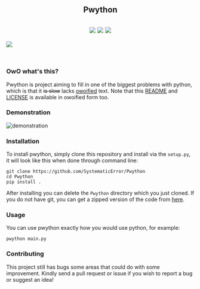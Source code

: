 <h2 align="center">Pwython</h2>

<h2 align="center">
    <img src="https://shields.io/github/stars/SystematicError/Pwython?style=for-the-badge&label=Stars">
    <img src="https://shields.io/github/forks/SystematicError/Pwython?style=for-the-badge&label=Forks">
    <img src="https://shields.io/github/issues/SystematicError/Pwython?style=for-the-badge&label=Issues">
</h2>

<img src="https://repository-images.githubusercontent.com/406885415/cecce01b-1773-46f7-be4e-545db62766ae" align="center">

&nbsp;

### OwO what's this?
Pwython is project aiming to fill in one of the biggest problems with python, which is that it ~~is slow~~ lacks [owoified](https://www.urbandictionary.com/define.php?term=OwO) text. Note that this [README](https://github.com/SystematicError/Pwython/blob/master/README_UWU.md) and [LICENSE](https://github.com/SystematicError/Pwython/blob/master/LICENSE_UWU) is available in owoified form too.

### Demonstration
![demonstration](https://media.discordapp.net/attachments/635625917623828520/887921982140739635/unknown.png)

### Installation
To install pwython, simply clone this repository and install via the `setup.py`, it will look like this when done through command line:

```
git clone https://github.com/SystematicError/Pwython
cd Pwython
pip install .
```

After installing you can delete the `Pwython` directory which you just cloned. If you do not have git, you can get a zipped version of the code from [here](https://github.com/SystematicError/Pwython/archive/refs/heads/master.zip).

### Usage
You can use pwython exactly how you would use python, for example:

```
pwython main.py
```

### Contributing
This project still has bugs some areas that could do with some improvement. Kindly send a pull request or issue if you wish to report a bug or suggest an idea!